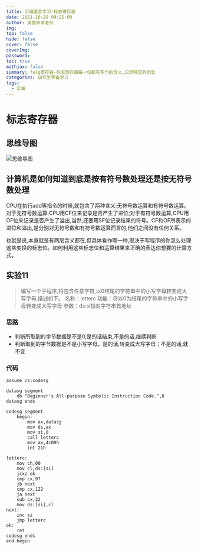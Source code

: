 ```yaml
---
title: 汇编语言学习-标志寄存器
date: 2021-10-20 09:25:00
author: 美食家李老叭
img: 
top: false
hide: false
cover: false
coverImg: 
password: 
toc: true
mathjax: false
summary: falg寄存器-标志寄存器每一位都有专门的含义,记录特定的信息
categories: 研究生预备学习
tags:
  - 汇编
---
```


# 标志寄存器

## 思维导图

![思维导图](https://laoba-1304292449.cos.ap-chengdu.myqcloud.com/img/20211020165355.png)

## 计算机是如何知道到底是按有符号数处理还是按无符号数处理

CPU在执行add等指令的时候,就包含了两种含义:无符号数运算和有符号数运算。对于无符号数运算,CPU用CF位来记录是否产生了进位;对于有符号数运算,CPU用OF位来记录是否产生了溢出,当然,还要用SF位记录结果的符号。CF和OF所表示的进位和溢出,是分别对无符号数和有符号数运算而言的,他们之间没有任何关系。

也就是说,本身就是有两层含义都在,但具体看作哪一种,取决于写程序的你怎么处理这些变换的标志位。如何利用这些标志位和运算结果来正确的表达你想要的计算方式。

## 实验11

>编写一个子程序,将包含任意字符,以0结尾的字符串中的小写字母转变成大写字母,描述如下。
名称：letterc
功能：将以0为结尾的字符串中的小写字母转变成大写字母
参数：ds:si指向字符串首地址

### 思路

- 判断所取到的字节数据是不是0,是的话结束,不是的话,继续判断
- 判断取到的字节数据是不是小写字母。是的话,转变成大写字母；不是的话,就不变

### 代码

```text
assume cs:codesg

datasg segment
    db "Beginner's All-purpose Symbolic Instruction Code.",0
datasg ends

codesg segment
    begin:
        mov ax,datasg
        mov ds,ax
        mov si,0
        call letterc
        mov ax,4c00h
        int 21h

letterc:
    mov ch,00
    mov cl,ds:[si]
    jcxz ok
    cmp cx,97
    jb next
    cmp cx,122
    ja next
    sub cx,32
    mov ds:[si],cl
next:
    inc si
    jmp letterc
ok: 
    ret
codesg ends
end begin
```